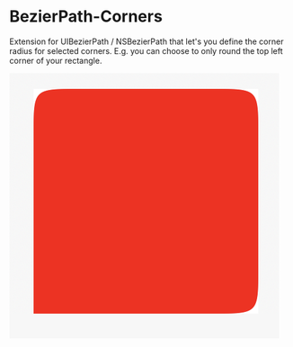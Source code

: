 # BezierPath-Corners
Extension for UIBezierPath / NSBezierPath that let's you define the corner radius for selected corners. E.g. you can choose to only round the top left corner of your rectangle.

![Sample](https://github.com/janheiermann/BezierPath-Corners/blob/master/sample-image.png)
